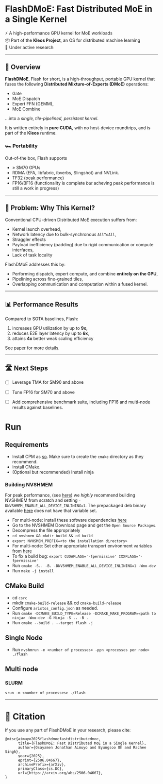 # FlashDMoE: Fast Distributed MoE in a Single Kernel

⚡ A high-performance GPU kernel for MoE workloads  
📦 Part of the **Kleos Project**, an OS for distributed machine learning  
🚧 Under active research

---

## 🧠 Overview

**FlashDMoE**, Flash for short, is a high-throughput, portable GPU kernel that fuses the following **Distributed Mixture-of-Experts (DMoE)** operations:
- Gate
- MoE Dispatch
- Expert FFN (GEMM),
- MoE Combine

...into a *single, tile-pipelined, persistent kernel*.

It is written entirely in **pure CUDA**, with no host-device roundtrips, and is part of the **Kleos** runtime.

### 🏎️ Portability

Out-of-the box, Flash supports 
- $\geq$ SM70 GPUs
- RDMA (EFA, libfabric, ibverbs, Slingshot) and NVLink.
- TF32 (peak performance) 
- FP16/BF16 (functionality is complete *but* acheving peak performance is still a work in progress)

---

## 🚨 Problem: Why This Kernel?

Conventional CPU-driven Distributed MoE execution suffers from:
- Kernel launch overhead,
- Network latency due to bulk-synchronous `AllToAll`,
- Straggler effects
- Payload inefficiency (padding) due to rigid communication or compute interfaces,
- Lack of task locality

FlashDMoE addresses this by:
- Performing dispatch, expert compute, and combine **entirely on the GPU**,
- Pipelining across fine-grained tiles,
- Overlapping communication and computation within a fused kernel.

---

## 📊 Performance Results

Compared to SOTA baselines, Flash: 
1. increases GPU utilization by up to **9x**, 
2. reduces E2E layer latency by up to **6x**, 
3. attains **4x** better weak scaling efficiency

See [paper](https://arxiv.org/abs/2506.04667) for more details.

---

## 🛣️ Next Steps
- [ ] Leverage TMA for SM90 and above
- [ ] Tune FP16 for SM70 and above
- [ ] Add comprehensive benchmark suite, including FP16 and multi-node results against baselines.


# Run
## Requirements
- Install CPM as [so](https://github.com/cpm-cmake/CPM.cmake?tab=readme-ov-file#adding-cpm). Make sure to create the `cmake` directory as they recommend.
- Install CMake.
- (Optional but recommended) Install ninja

### Building NVSHMEM
For peak performance, (see [here](https://www.nvidia.com/en-us/on-demand/session/gtc24-s61339/)) we *highly* recommend building NVSHMEM from scratch and setting `-DNVSHMEM_ENABLE_ALL_DEVICE_INLINING=1`. The prepackaged deb binary available [here](https://docs.nvidia.com/nvshmem/release-notes-install-guide/install-guide/nvshmem-install-proc.html) does not have that variable set.
- For multi-node: install these software dependencies [here](https://docs.nvidia.com/nvshmem/release-notes-install-guide/install-guide/abstract.html#software-requirements)
- Go to the NVSHMEM Download page and get the `Open Source Packages`.
- Decompress the file appropriately
- `cd nvshmem && mkdir build && cd build`
- `export NVHSMEM_PREFIX=<to the installation directory>`
- For multi-node: Set other appropriate transport environment variables from [here](https://docs.nvidia.com/nvshmem/release-notes-install-guide/install-guide/nvshmem-install-proc.html#other-distributions)
- To fix a build bug: `export CUDAFLAGS='-fpermissive' CXXFLAGS='-fpermissive'`
- Run `cmake -S.. -B. -DNVSHMEM_ENABLE_ALL_DEVICE_INLINING=1 -Wno-dev`
- Run `make -j install`

## CMake Build
- cd `csrc`
- mkdir `cmake-build-release` && cd `cmake-build-release`
- Configure `aristos_config.json` as needed.
- Run `cmake -DCMAKE_BUILD_TYPE=Release -DCMAKE_MAKE_PROGRAM=<path to ninja> -Wno-dev -G Ninja -S .. -B .`
- Run `cmake --build . --target flash -j`
## Single Node
- Run `nvshmrun -n <number of processes> -ppn <processes per node> ./flash`
## Multi node
### SLURM
```
srun -n <number of processes> ./flash
```
---

# 📖 Citation
If you use any part of FlashDMoE in your research, please cite:
```
@misc{aimuyo2025flashdmoefastdistributedmoe,
      title={FlashDMoE: Fast Distributed MoE in a Single Kernel}, 
      author={Osayamen Jonathan Aimuyo and Byungsoo Oh and Rachee Singh},
      year={2025},
      eprint={2506.04667},
      archivePrefix={arXiv},
      primaryClass={cs.DC},
      url={https://arxiv.org/abs/2506.04667}, 
}
```
